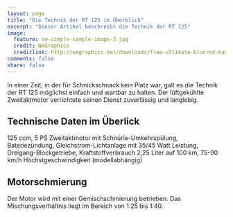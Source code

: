 ```yaml
---
layout: page
title: "Die Technik der RT 125 im Überblick"
excerpt: "Dieser Artikel beschreibt die Technik der RT 125"
image:
  feature: so-simple-sample-image-3.jpg
  credit: WeGraphics
  creditlink: http://wegraphics.net/downloads/free-ultimate-blurred-background-pack/
comments: false
share: false
---
```


In einer Zeit, in der für Schnickschnack kein Platz war, galt es die Technik der RT 125
möglichst einfach und wartbar zu halten. Der lüftgekühlte Zweitaktmotor verrichtete seinen Dienst zuverlässig und langlebig.

## Technische Daten im Überlick
125 ccm, 5 PS Zweitaktmotor mit Schnürle-Umkehrspülung, Bateriezündung, Gleichstrom-Lichtanlage mit 35/45 Watt Leistung, Dreigang-Blockgetriebe, Kraftstoffverbrauch 2,25 Liter auf 100 km, 75-90 km/h Höchstgeschwindigkeit (modellabhängig)

## Motorschmierung
Der Motor wird mit einer Gemischschmierung betrieben. Das Mischungsverhältnis liegt im
Bereich von 1:25 bis 1:40.
